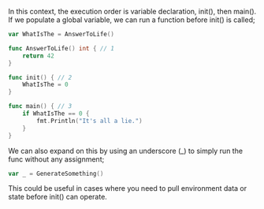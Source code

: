 In this context, the execution order is variable declaration, init(), then main(). If we populate a global variable, we can run a function before init() is called;

```go
var WhatIsThe = AnswerToLife()

func AnswerToLife() int { // 1
    return 42
}

func init() { // 2
    WhatIsThe = 0
}

func main() { // 3
    if WhatIsThe == 0 {
        fmt.Println("It's all a lie.")
    }
}
```

We can also expand on this by using an underscore (_) to simply run the func without any assignment;

```go
var _ = GenerateSomething()
```

This could be useful in cases where you need to pull environment data or state before init() can operate.